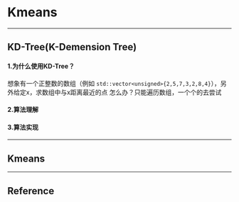 # Kmeans
------
## KD-Tree(K-Demension Tree)
#### 1.为什么使用KD-Tree？
想象有一个正整数的数组（例如 ```std::vector<unsigned>{2,5,7,3,2,8,4}```），另外给定x，求数组中与x距离最近的点
怎么办？只能遍历数组，一个个的去尝试

#### 2.算法理解


#### 3.算法实现

------
## Kmeans


------
## Reference
